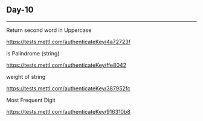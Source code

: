## Day-10
--------------------
Return second word in Uppercase

https://tests.mettl.com/authenticateKey/4a72723f

is Palindrome (string)

https://tests.mettl.com/authenticateKey/ffe8042

weight of string

https://tests.mettl.com/authenticateKey/387952fc

Most Frequent Digit

https://tests.mettl.com/authenticateKey/916310b8
